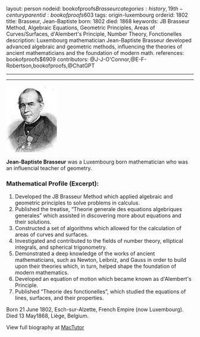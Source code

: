 layout: person
nodeid: bookofproofs$Brasseur
categories: history,19th-century
parentid: bookofproofs$603
tags: origin-luxembourg
orderid: 1802
title: Brasseur, Jean-Baptiste
born: 1802
died: 1868
keywords: JB Brasseur Method, Algebraic Equations, Geometric Principles, Areas of Curves/Surfaces, d'Alembert's Principle, Number Theory, Fonctionelles
description: Luxembourg mathematician Jean-Baptiste Brasseur developed advanced algebraic and geometric methods, influencing the theories of ancient mathematicians and the foundation of modern math.
references: bookofproofs$6909
contributors: @J-J-O'Connor,@E-F-Robertson,bookofproofs,@ChatGPT

---



---

![Brasseur.jpg](https://github.com/bookofproofs/bookofproofs.github.io/blob/main/_sources/_assets/images/portraits/Brasseur.jpg?raw=true)

**Jean-Baptiste Brasseur** was a Luxembourg born mathematician who was an influencial teacher of geometry.

### Mathematical Profile (Excerpt):
1. Developed the JB Brasseur Method which applied algebraic and geometric principles to solve problems in calculus.
2. Published the treatise, “Theorie generale des equations algebriques generales” which assisted in discovering more about equations and their solutions.
3. Constructed a set of algorithms which allowed for the calculation of areas of curves and surfaces.
4. Investigated and contributed to the fields of number theory, elliptical integrals, and spherical trigonometry.
5. Demonstrated a deep knowledge of the works of ancient mathematicians, such as Newton, Leibniz, and Gauss in order to build upon their theories which, in turn, helped shape the foundation of modern mathematics.
6. Developed an equation of motion which became known as d'Alembert's Principle.
7. Published “Theorie des fonctionelles”, which studied the equations of lines, surfaces, and their properties.

Born 21 June 1802, Esch-sur-Alzette, French Empire (now Luxembourg). Died 13 May1868, Liège, Belgium.

View full biography at [MacTutor](https://mathshistory.st-andrews.ac.uk/Biographies/Brasseur/)
